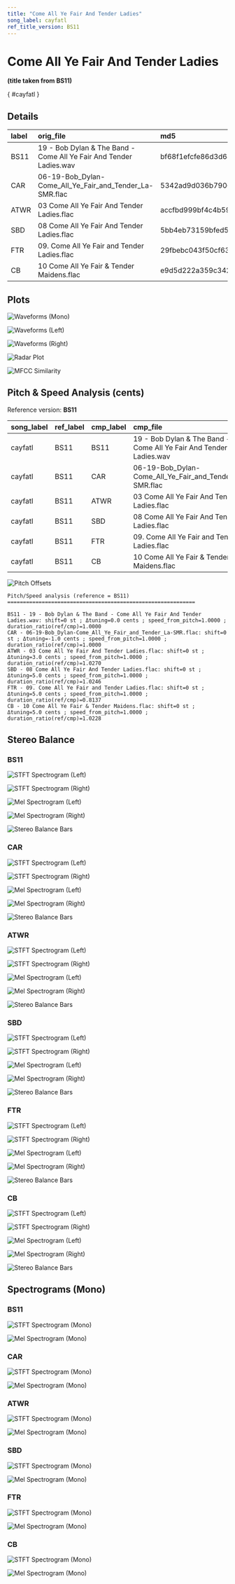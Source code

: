 ```yaml
---
title: "Come All Ye Fair And Tender Ladies"
song_label: cayfatl
ref_title_version: BS11
---
```


# Come All Ye Fair And Tender Ladies

**(title taken from BS11)**

[](){ #cayfatl }

## Details

| label   | orig_file                                                          | md5                              |   disc |   track |   duration_sec | duration_fmt   |   loudness |   loudness_left |   loudness_right |   loudness_balance |      rms |   rms_left |   rms_right |   rms_balance |   lr_corr |   spectral_centroid |
|:--------|:-------------------------------------------------------------------|:---------------------------------|-------:|--------:|---------------:|:---------------|-----------:|----------------:|-----------------:|-------------------:|---------:|-----------:|------------:|--------------:|----------:|--------------------:|
| BS11    | 19 - Bob Dylan & The Band - Come All Ye Fair And Tender Ladies.wav | bf68f1efcfe86d3d683254c4d382caf2 |      6 |      19 |        129.44  | 02:09:440      |   -18.7012 |        -18.748  |         -18.1126 |          -0.635442 | 0.111353 |   0.109742 |    0.120024 |    -0.0102824 |  0.875364 |             1952.81 |
| CAR     | 06-19-Bob_Dylan-Come_All_Ye_Fair_and_Tender_La-SMR.flac            | 5342ad9d036b7906e19f6b25573795e5 |      6 |      19 |        129.441 | 02:09:441      |   -18.7011 |        -18.7448 |         -18.1094 |          -0.635425 | 0.111356 |   0.109744 |    0.120027 |    -0.0102833 |  0.875364 |             1822.98 |
| ATWR    | 03 Come All Ye Fair And Tender Ladies.flac                         | accfbd999bf4c4b59a4bdca25b5c5a06 |      2 |       3 |        126.04  | 02:06:040      |   -16.6739 |        -13.4321 |         -15.1599 |           1.72784  | 0.146647 |   0.210521 |    0.168948 |     0.0415725 |  0.160977 |             1574.52 |
| SBD     | 08 Come All Ye Fair And Tender Ladies.flac                         | 5bb4eb73159bfed53c6e6e9810412869 |      1 |       8 |        126.333 | 02:06:333      |   -14.7465 |        -11.5113 |         -13.2127 |           1.70141  | 0.181137 |   0.259991 |    0.208819 |     0.0511712 |  0.160369 |             1563.3  |
| FTR     | 09. Come All Ye Fair and Tender Ladies.flac                        | 29fbebc043f50cf638f77ca76495a76f |      2 |       9 |        159.067 | 02:39:067      |   -14.3325 |        -10.1876 |         -14.4559 |           4.26838  | 0.185068 |   0.298385 |    0.170794 |     0.12759   |  0.162874 |             1267.85 |
| CB      | 10 Come All Ye Fair & Tender Maidens.flac                          | e9d5d222a359c342afdc6d8facadd4c9 |      2 |      10 |        126.56  | 02:06:560      |   -15.0209 |        -11.584  |         -13.8445 |           2.26047  | 0.178171 |   0.263902 |    0.19604  |     0.067862  |  0.161045 |             1292.29 |

## Plots
![Waveforms (Mono)](cayfatl-waveforms_Mono.png)

![Waveforms (Left)](cayfatl-waveforms_L.png)

![Waveforms (Right)](cayfatl-waveforms_R.png)

![Radar Plot](cayfatl-radar_plot.png)

![MFCC Similarity](cayfatl-similarity_matrix.png)

## Pitch & Speed Analysis (cents)

Reference version: **BS11**

| song_label   | ref_label   | cmp_label   | cmp_file                                                           |   tuning_cents_cmp |   tuning_cents_ref |   delta_tuning_cents |   semitone_shift_vs_ref |   chroma_similarity |   speed_factor_from_pitch |   duration_ratio_ref_over_cmp |
|:-------------|:------------|:------------|:-------------------------------------------------------------------|-------------------:|-------------------:|---------------------:|------------------------:|--------------------:|--------------------------:|------------------------------:|
| cayfatl      | BS11        | BS11        | 19 - Bob Dylan & The Band - Come All Ye Fair And Tender Ladies.wav |                -38 |                -38 |                    0 |                       0 |            1        |                         1 |                      1        |
| cayfatl      | BS11        | CAR         | 06-19-Bob_Dylan-Come_All_Ye_Fair_and_Tender_La-SMR.flac            |                -39 |                -38 |                   -1 |                       0 |            0.999997 |                         1 |                      0.999995 |
| cayfatl      | BS11        | ATWR        | 03 Come All Ye Fair And Tender Ladies.flac                         |                -35 |                -38 |                    3 |                       0 |            0.993152 |                         1 |                      1.02698  |
| cayfatl      | BS11        | SBD         | 08 Come All Ye Fair And Tender Ladies.flac                         |                -33 |                -38 |                    5 |                       0 |            0.992939 |                         1 |                      1.02459  |
| cayfatl      | BS11        | FTR         | 09. Come All Ye Fair and Tender Ladies.flac                        |                -33 |                -38 |                    5 |                       0 |            0.988502 |                         1 |                      0.813747 |
| cayfatl      | BS11        | CB          | 10 Come All Ye Fair & Tender Maidens.flac                          |                -33 |                -38 |                    5 |                       0 |            0.993487 |                         1 |                      1.02276  |

![Pitch Offsets](cayfatl-pitch_offsets.png)

````text
Pitch/Speed analysis (reference = BS11)
============================================================

BS11 - 19 - Bob Dylan & The Band - Come All Ye Fair And Tender Ladies.wav: shift=0 st ; Δtuning=0.0 cents ; speed_from_pitch=1.0000 ; duration_ratio(ref/cmp)=1.0000
CAR - 06-19-Bob_Dylan-Come_All_Ye_Fair_and_Tender_La-SMR.flac: shift=0 st ; Δtuning=-1.0 cents ; speed_from_pitch=1.0000 ; duration_ratio(ref/cmp)=1.0000
ATWR - 03 Come All Ye Fair And Tender Ladies.flac: shift=0 st ; Δtuning=3.0 cents ; speed_from_pitch=1.0000 ; duration_ratio(ref/cmp)=1.0270
SBD - 08 Come All Ye Fair And Tender Ladies.flac: shift=0 st ; Δtuning=5.0 cents ; speed_from_pitch=1.0000 ; duration_ratio(ref/cmp)=1.0246
FTR - 09. Come All Ye Fair and Tender Ladies.flac: shift=0 st ; Δtuning=5.0 cents ; speed_from_pitch=1.0000 ; duration_ratio(ref/cmp)=0.8137
CB - 10 Come All Ye Fair & Tender Maidens.flac: shift=0 st ; Δtuning=5.0 cents ; speed_from_pitch=1.0000 ; duration_ratio(ref/cmp)=1.0228

````

## Stereo Balance

### BS11

![STFT Spectrogram (Left)](cayfatl-BS11_spectrogram_L.png)

![STFT Spectrogram (Right)](cayfatl-BS11_spectrogram_R.png)

![Mel Spectrogram (Left)](cayfatl-BS11_melspec_L.png)

![Mel Spectrogram (Right)](cayfatl-BS11_melspec_R.png)

![Stereo Balance Bars](cayfatl-BS11_balance.png)

### CAR

![STFT Spectrogram (Left)](cayfatl-CAR_spectrogram_L.png)

![STFT Spectrogram (Right)](cayfatl-CAR_spectrogram_R.png)

![Mel Spectrogram (Left)](cayfatl-CAR_melspec_L.png)

![Mel Spectrogram (Right)](cayfatl-CAR_melspec_R.png)

![Stereo Balance Bars](cayfatl-CAR_balance.png)

### ATWR

![STFT Spectrogram (Left)](cayfatl-ATWR_spectrogram_L.png)

![STFT Spectrogram (Right)](cayfatl-ATWR_spectrogram_R.png)

![Mel Spectrogram (Left)](cayfatl-ATWR_melspec_L.png)

![Mel Spectrogram (Right)](cayfatl-ATWR_melspec_R.png)

![Stereo Balance Bars](cayfatl-ATWR_balance.png)

### SBD

![STFT Spectrogram (Left)](cayfatl-SBD_spectrogram_L.png)

![STFT Spectrogram (Right)](cayfatl-SBD_spectrogram_R.png)

![Mel Spectrogram (Left)](cayfatl-SBD_melspec_L.png)

![Mel Spectrogram (Right)](cayfatl-SBD_melspec_R.png)

![Stereo Balance Bars](cayfatl-SBD_balance.png)

### FTR

![STFT Spectrogram (Left)](cayfatl-FTR_spectrogram_L.png)

![STFT Spectrogram (Right)](cayfatl-FTR_spectrogram_R.png)

![Mel Spectrogram (Left)](cayfatl-FTR_melspec_L.png)

![Mel Spectrogram (Right)](cayfatl-FTR_melspec_R.png)

![Stereo Balance Bars](cayfatl-FTR_balance.png)

### CB

![STFT Spectrogram (Left)](cayfatl-CB_spectrogram_L.png)

![STFT Spectrogram (Right)](cayfatl-CB_spectrogram_R.png)

![Mel Spectrogram (Left)](cayfatl-CB_melspec_L.png)

![Mel Spectrogram (Right)](cayfatl-CB_melspec_R.png)

![Stereo Balance Bars](cayfatl-CB_balance.png)

## Spectrograms (Mono)

### BS11

![STFT Spectrogram (Mono)](cayfatl-BS11_spectrogram_Mono.png)

![Mel Spectrogram (Mono)](cayfatl-BS11_melspec_Mono.png)

### CAR

![STFT Spectrogram (Mono)](cayfatl-CAR_spectrogram_Mono.png)

![Mel Spectrogram (Mono)](cayfatl-CAR_melspec_Mono.png)

### ATWR

![STFT Spectrogram (Mono)](cayfatl-ATWR_spectrogram_Mono.png)

![Mel Spectrogram (Mono)](cayfatl-ATWR_melspec_Mono.png)

### SBD

![STFT Spectrogram (Mono)](cayfatl-SBD_spectrogram_Mono.png)

![Mel Spectrogram (Mono)](cayfatl-SBD_melspec_Mono.png)

### FTR

![STFT Spectrogram (Mono)](cayfatl-FTR_spectrogram_Mono.png)

![Mel Spectrogram (Mono)](cayfatl-FTR_melspec_Mono.png)

### CB

![STFT Spectrogram (Mono)](cayfatl-CB_spectrogram_Mono.png)

![Mel Spectrogram (Mono)](cayfatl-CB_melspec_Mono.png)

